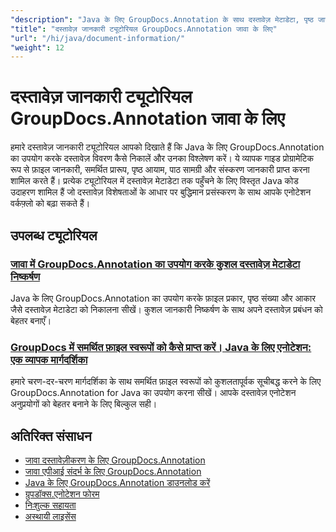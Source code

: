 ```yaml
---
"description": "Java के लिए GroupDocs.Annotation के साथ दस्तावेज़ मेटाडेटा, पृष्ठ जानकारी और दस्तावेज़ गुणों तक पहुँचने के लिए पूर्ण ट्यूटोरियल।"
"title": "दस्तावेज़ जानकारी ट्यूटोरियल GroupDocs.Annotation जावा के लिए"
"url": "/hi/java/document-information/"
"weight": 12
---
```


# दस्तावेज़ जानकारी ट्यूटोरियल GroupDocs.Annotation जावा के लिए

हमारे दस्तावेज़ जानकारी ट्यूटोरियल आपको दिखाते हैं कि Java के लिए GroupDocs.Annotation का उपयोग करके दस्तावेज़ विवरण कैसे निकालें और उनका विश्लेषण करें। ये व्यापक गाइड प्रोग्रामेटिक रूप से फ़ाइल जानकारी, समर्थित प्रारूप, पृष्ठ आयाम, पाठ सामग्री और संस्करण जानकारी प्राप्त करना शामिल करते हैं। प्रत्येक ट्यूटोरियल में दस्तावेज़ मेटाडेटा तक पहुँचने के लिए विस्तृत Java कोड उदाहरण शामिल हैं जो दस्तावेज़ विशेषताओं के आधार पर बुद्धिमान प्रसंस्करण के साथ आपके एनोटेशन वर्कफ़्लो को बढ़ा सकते हैं।

## उपलब्ध ट्यूटोरियल

### [जावा में GroupDocs.Annotation का उपयोग करके कुशल दस्तावेज़ मेटाडेटा निष्कर्षण](./groupdocs-annotation-java-document-info-extraction/)
Java के लिए GroupDocs.Annotation का उपयोग करके फ़ाइल प्रकार, पृष्ठ संख्या और आकार जैसे दस्तावेज़ मेटाडेटा को निकालना सीखें। कुशल जानकारी निष्कर्षण के साथ अपने दस्तावेज़ प्रबंधन को बेहतर बनाएँ।

### [GroupDocs में समर्थित फ़ाइल स्वरूपों को कैसे प्राप्त करें। Java के लिए एनोटेशन: एक व्यापक मार्गदर्शिका](./groupdocs-annotation-java-supported-formats/)
हमारे चरण-दर-चरण मार्गदर्शिका के साथ समर्थित फ़ाइल स्वरूपों को कुशलतापूर्वक सूचीबद्ध करने के लिए GroupDocs.Annotation for Java का उपयोग करना सीखें। आपके दस्तावेज़ एनोटेशन अनुप्रयोगों को बेहतर बनाने के लिए बिल्कुल सही।

## अतिरिक्त संसाधन

- [जावा दस्तावेज़ीकरण के लिए GroupDocs.Annotation](https://docs.groupdocs.com/annotation/java/)
- [जावा एपीआई संदर्भ के लिए GroupDocs.Annotation](https://reference.groupdocs.com/annotation/java/)
- [Java के लिए GroupDocs.Annotation डाउनलोड करें](https://releases.groupdocs.com/annotation/java/)
- [ग्रुपडॉक्स.एनोटेशन फोरम](https://forum.groupdocs.com/c/annotation)
- [निःशुल्क सहायता](https://forum.groupdocs.com/)
- [अस्थायी लाइसेंस](https://purchase.groupdocs.com/temporary-license/)